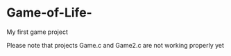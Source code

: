 # Game-of-Life-
My first game project 

Please note that projects
Game.c and Game2.c are not working properly yet
